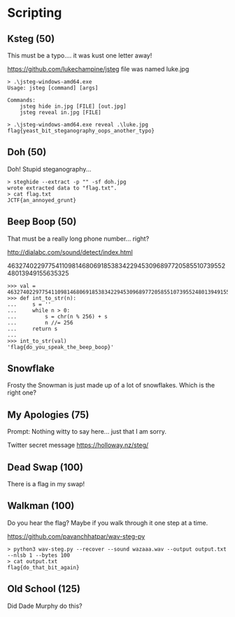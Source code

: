 # Scripting

## Ksteg (50)
This must be a typo.... it was kust one letter away!

https://github.com/lukechampine/jsteg
file was named luke.jpg

```
> .\jsteg-windows-amd64.exe
Usage: jsteg [command] [args]

Commands:
    jsteg hide in.jpg [FILE] [out.jpg]
    jsteg reveal in.jpg [FILE]

> .\jsteg-windows-amd64.exe reveal .\luke.jpg
flag{yeast_bit_steganography_oops_another_typo}
```

## Doh (50)
Doh! Stupid steganography...

```
> steghide --extract -p "" -sf doh.jpg
wrote extracted data to "flag.txt".
> cat flag.txt
JCTF{an_annoyed_grunt}
```

## Beep Boop (50)
That must be a really long phone number... right?

http://dialabc.com/sound/detect/index.html

46327402297754110981468069185383422945309689772058551073955248013949155635325

```
>>> val = 46327402297754110981468069185383422945309689772058551073955248013949155635325
>>> def int_to_str(n):
...     s = ''
...     while n > 0:
...         s = chr(n % 256) + s
...         n //= 256
...     return s
...
>>> int_to_str(val)
'flag{do_you_speak_the_beep_boop}'
```

## Snowflake
Frosty the Snowman is just made up of a lot of snowflakes. Which is the right one?



## My Apologies (75)
Prompt: Nothing witty to say here... just that I am sorry.

Twitter secret message
https://holloway.nz/steg/

## Dead Swap (100)
There is a flag in my swap!

## Walkman (100)
Do you hear the flag? Maybe if you walk through it one step at a time.

https://github.com/pavanchhatpar/wav-steg-py

```
> python3 wav-steg.py --recover --sound wazaaa.wav --output output.txt --nlsb 1 --bytes 100
> cat output.txt
flag{do_that_bit_again}
```


## Old School (125)
Did Dade Murphy do this?


